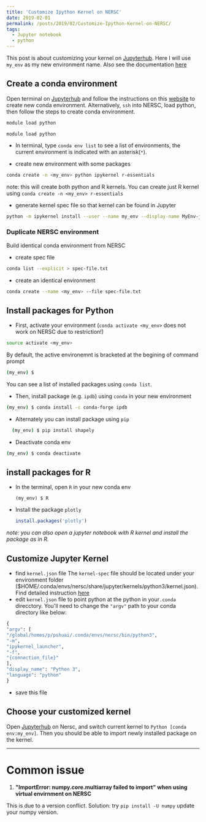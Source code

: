 ```yaml
---
title: 'Customize Ipython Kernel on NERSC'
date: 2019-02-01
permalink: /posts/2019/02/Customize-Ipython-Kernel-on-NERSC/
tags:
  - Jupyter notebook
  - python
---
```


This post is about customizing your kernel on [Jupyterhub](jupyter.nersc.gov). Here I will use `my_env` as my new environment name. Also see the documentation [here](https://docs.nersc.gov/services/jupyter/)

## Create a conda environment
  Open terminal on [Jupyterhub](jupyter.nersc.gov) and follow the instructions on this [website](https://conda.io/docs/user-guide/tasks/manage-environments.html) to create new conda environment. Alternatively, `ssh` into NERSC, load python,  then follow the steps to create conda environment.

```bash
module load python
```



 `module load python`

- In terminal, type `conda env list` to see a list of environments, the current environment is indicated with an asterisk(`*`). 

- create new environment with some packages
```bash
conda create -n <my_env> python ipykernel r-essentials
```
note: this will create both python and R kernels. You can create just R kernel using `conda create -n <my_env> r-essentials`

- generate kernel spec file so that kernel can be found in Jupyter

```bash
python -m ipykernel install --user --name my_env --display-name MyEnv-jupyter
```

### Duplicate NERSC environment

Build identical conda environment from NERSC

- create spec file

```bash
conda list --explicit > spec-file.txt
```

- create an identical environment

```bash
conda create --name <my_env> --file spec-file.txt
```

## Install packages for Python

  - First, activate your environment (`conda activate <my_env>` does not work on NERSC due to restriction!)
```bash
source activate <my_env>
```
  By default, the active environemnt is bracketed at the begining of command prompt
```bash
(my_env) $
```
  You can see a list of installed packages using `conda list`.

  - Then, install package (e.g. `ipdb`) using `conda` in your new environment
  ```bash
  (my_env) $ conda install -c conda-forge ipdb
  ```
  - Alternately you can install package using `pip` 

```bash
  (my_env) $ pip install shapely
```

- Deactivate conda env

```bash
(my_env) $ conda deactivate
```

## install packages for R

- In the terminal, open `R` in your new conda env

  ```
  (my_env) $ R
  ```

- Install the package `plotly`

  ```R
  install.packages('plotly')
  ```

*note: you can also open a jupyter notebook with R kernel and install the package as in R.*

## Customize Jupyter Kernel

  - find `kernel.json` file
    The `kernel-spec` file should be located under your environment folder ($HOME/.conda/envs/nersc/share/jupyter/kernels/python3/kernel.json). Find detailed instruction [here](http://www.nersc.gov/users/data-analytics/data-analytics-2/jupyter-and-rstudio/)
  - edit `kernel.json` file to point python at the python in your`.conda` direcctory. You'll need to change the `"argv"` path to your conda directory like below:
  ```python
  {
 "argv": [
  "/global/homes/p/pshuai/.conda/envs/nersc/bin/python3",
  "-m",
  "ipykernel_launcher",
  "-f",
  "{connection_file}"
 ],
 "display_name": "Python 3",
 "language": "python"
}
  ```
  - save this file
## Choose your customized kernel
  Open [Jupyterhub](https://jupyter-dev.nersc.gov/user/pshuai/tree/global/project/projectdirs/m1800/jupyter/reach_scale_model/notebook) on Nersc, and switch current kernel to `Python [conda env:my_env]`. Then you should be able to import newly installed package on the kernel. 

---
# Common issue
1. **"ImportError: numpy.core.multiarray failed to import" when using virtual envirnment on NERSC**

  This is due to a version conflict.
  Solution: try `pip install -U numpy` update your numpy version.

